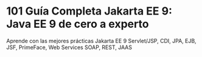 # 101 Guía Completa Jakarta EE 9: Java EE 9 de cero a experto

Aprende con las mejores prácticas Jakarta EE 9 Servlet/JSP, CDI, JPA, EJB, JSF, PrimeFace, Web Services SOAP, REST, JAAS
